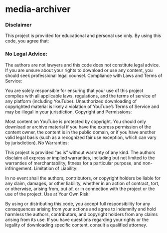# media-archiver

### Disclaimer
This project is provided for educational and personal use only. By using this code, you agree that:

### No Legal Advice:

The authors are not lawyers and this code does not constitute legal advice. If you are unsure about your rights to download or use any content, you should seek professional legal counsel.
Compliance with Laws and Terms of Service:

You are solely responsible for ensuring that your use of this project complies with all applicable laws, regulations, and the terms of service of any platform (including YouTube).
Unauthorized downloading of copyrighted material is likely a violation of YouTube’s Terms of Service and may be illegal in your jurisdiction.
Copyright and Permissions:

Most content on YouTube is protected by copyright. You should only download or archive material if you have the express permission of the content owner, the content is in the public domain, or if you have another valid legal basis (such as a recognized fair use exception, which can vary by jurisdiction).
No Warranties:

This project is provided “as is” without warranty of any kind. The authors disclaim all express or implied warranties, including but not limited to the warranties of merchantability, fitness for a particular purpose, and non-infringement.
Limitation of Liability:

In no event shall the authors, contributors, or copyright holders be liable for any claim, damages, or other liability, whether in an action of contract, tort, or otherwise, arising from, out of, or in connection with the project or the use of the project.
Use at Your Own Risk:

By using or distributing this code, you accept full responsibility for any consequences arising from your actions and agree to indemnify and hold harmless the authors, contributors, and copyright holders from any claims arising from its use.
If you have questions regarding your rights or the legality of downloading specific content, consult a qualified attorney.
